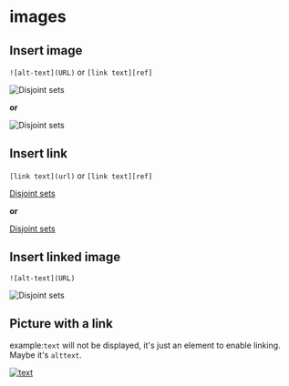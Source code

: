 # images

## Insert image

`![alt-text](URL)` or `[link text][ref]`

![Disjoint sets](https://upload.wikimedia.org/wikipedia/commons/thumb/d/df/Disjunkte_Mengen.svg/320px-Disjunkte_Mengen.svg.png)

**or**

![Disjoint sets][img]


## Insert link

`[link text](url)` or `[link text][ref]`

[Disjoint sets](https://en.wikipedia.org/wiki/Disjoint_sets)

**or**

[Disjoint sets][page]


## Insert linked image

`![alt-text](URL)`

![Disjoint sets][img]


[page]: https://en.wikipedia.org/wiki/Disjoint_sets
[img]: https://upload.wikimedia.org/wikipedia/commons/thumb/d/df/Disjunkte_Mengen.svg/320px-Disjunkte_Mengen.svg.png


## Picture with a link

example:`text` will not be displayed, it's just an element to enable linking. Maybe it's `alttext`.

[![text][pic]][link]

[link]: https://en.wikipedia.org/wiki/Lambda_cube
[pic]: https://upload.wikimedia.org/wikipedia/commons/1/19/Lambda_cube.png  "Tooltip"
